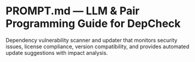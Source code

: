 # PROMPT.md — LLM & Pair Programming Guide for DepCheck

Dependency vulnerability scanner and updater that monitors security issues, license compliance, version compatibility, and provides automated update suggestions with impact analysis.
